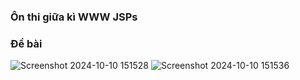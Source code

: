 ### Ôn thi giữa kì WWW JSPs
### Đề bài
![Screenshot 2024-10-10 151528](https://github.com/user-attachments/assets/6a4c7815-0042-42a4-a8c1-ca704ad6e9a7)
![Screenshot 2024-10-10 151536](https://github.com/user-attachments/assets/33da301d-f17e-4f0e-9216-5a342ad1aec9)
